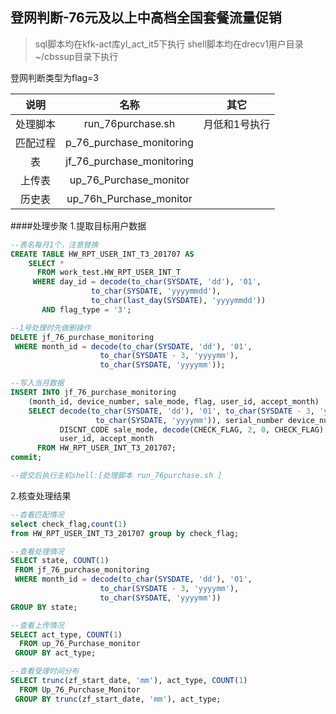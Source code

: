 ## 登网判断-76元及以上中高档全国套餐流量促销

> sql脚本均在kfk-act库yl_act_it5下执行
> shell脚本均在drecv1用户目录~/cbssup目录下执行

登网判断类型为flag=3

|说明|名称|其它|
|:---------:|:-----------------------------:|:-----------:|
|处理脚本 |run_76purchase.sh|月低和1号执行||
|匹配过程 |p_76_purchase_monitoring||
|表       |jf_76_purchase_monitoring||
|上传表   |up_76_Purchase_monitor||
|历史表   |up_76h_Purchase_monitor||

####处理步聚
1.提取目标用户数据
```sql
--表名每月1个，注意替换
CREATE TABLE HW_RPT_USER_INT_T3_201707 AS
    SELECT *
      FROM work_test.HW_RPT_USER_INT_T
     WHERE day_id = decode(to_char(SYSDATE, 'dd'), '01', 
                  to_char(SYSDATE, 'yyyymmdd'),
                  to_char(last_day(SYSDATE), 'yyyymmdd'))
       AND flag_type = '3';

--1号处理时先做删操作
DELETE jf_76_purchase_monitoring
 WHERE month_id = decode(to_char(SYSDATE, 'dd'), '01', 
                    to_char(SYSDATE - 3, 'yyyymm'),
                    to_char(SYSDATE, 'yyyymm'));

--写入当月数据
INSERT INTO jf_76_purchase_monitoring
    (month_id, device_number, sale_mode, flag, user_id, accept_month)
    SELECT decode(to_char(SYSDATE, 'dd'), '01', to_char(SYSDATE - 3, 'yyyymm'),
                   to_char(SYSDATE, 'yyyymm')), serial_number device_number,
           DISCNT_CODE sale_mode, decode(CHECK_FLAG, 2, 0, CHECK_FLAG) flag, 
           user_id, accept_month
      FROM HW_RPT_USER_INT_T3_201707;
commit;

--提交后执行主机shell:[处理脚本 run_76purchase.sh ]
```

2.核查处理结果
```sql
--杳看匹配情况
select check_flag,count(1) 
from HW_RPT_USER_INT_T3_201707 group by check_flag;

--查看处理情况
SELECT state, COUNT(1)
 FROM jf_76_purchase_monitoring
 WHERE month_id = decode(to_char(SYSDATE, 'dd'), '01', 
                    to_char(SYSDATE - 3, 'yyyymm'),
                    to_char(SYSDATE, 'yyyymm'))
GROUP BY state;

--查看上传情况
SELECT act_type, COUNT(1)
  FROM up_76_Purchase_monitor
 GROUP BY act_type;

--查看受理时间分布
SELECT trunc(zf_start_date, 'mm'), act_type, COUNT(1)
  FROM Up_76_Purchase_Monitor
 GROUP BY trunc(zf_start_date, 'mm'), act_type;

```

